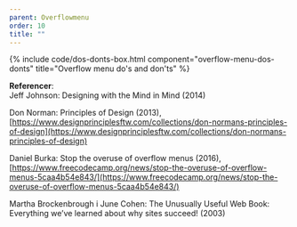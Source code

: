 ```yaml
---
parent: Overflowmenu
order: 10
title: ""
---
```


{% include code/dos-donts-box.html component="overflow-menu-dos-donts" title="Overflow menu do's and don'ts" %}

**Referencer**:<br />
Jeff Johnson: Designing with the Mind in Mind (2014)

Don Norman: Principles of Design (2013),<br />
[https://www.designprinciplesftw.com/collections/don-normans-principles-of-design](https://www.designprinciplesftw.com/collections/don-normans-principles-of-design)

Daniel Burka: Stop the overuse of overflow menus (2016),<br />
[https://www.freecodecamp.org/news/stop-the-overuse-of-overflow-menus-5caa4b54e843/](https://www.freecodecamp.org/news/stop-the-overuse-of-overflow-menus-5caa4b54e843/)

Martha Brockenbrough i June Cohen: The Unusually Useful Web Book: Everything we’ve learned about why sites succeed! (2003)

